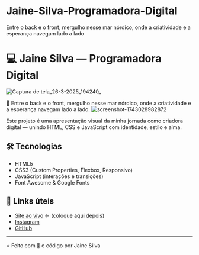 # Jaine-Silva-Programadora-Digital
 Entre o back e o front, mergulho nesse mar nórdico, onde a criatividade e a esperança navegam lado a lado
# 💻 Jaine Silva — Programadora Digital
![Captura de tela_26-3-2025_194240_](https://github.com/user-attachments/assets/cbfc58be-646b-4fa1-8ee5-ec6c9994b543)

🌸 Entre o back e o front, mergulho nesse mar nórdico, onde a criatividade e a esperança navegam lado a lado.
![screenshot-1743028982872](https://github.com/user-attachments/assets/b81e6b07-6f2e-4d54-9b22-b57705f3cfdd)

Este projeto é uma apresentação visual da minha jornada como criadora digital — unindo HTML, CSS e JavaScript com identidade, estilo e alma.

## 🛠️ Tecnologias

- HTML5
- CSS3 (Custom Properties, Flexbox, Responsivo)
- JavaScript (interações e transições)
- Font Awesome & Google Fonts

## 🔗 Links úteis

- [Site ao vivo](https://jainecassimiro.github.io/portfolio/) ← (coloque aqui depois)
- [Instagram](https://www.instagram.com/jaineecsilvaone/)
- [GitHub](https://github.com/JaineCassimiro)

---

⭐️ Feito com 💖 e código por Jaine Silva
